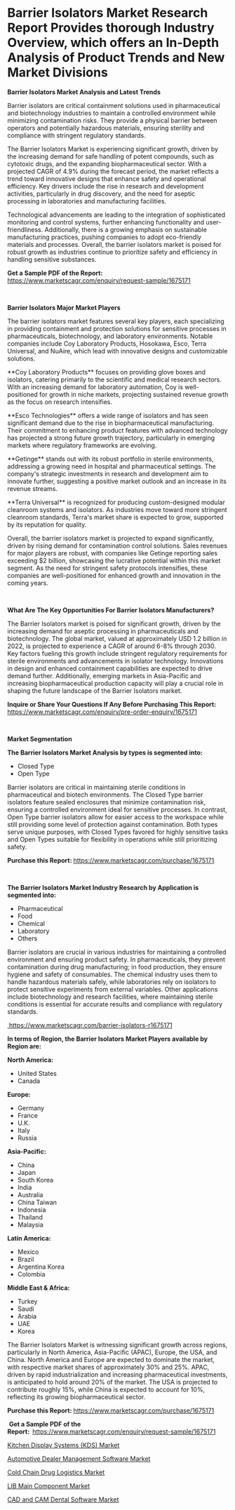 <p><h1>Barrier Isolators Market Research Report Provides thorough Industry Overview, which offers an In-Depth Analysis of Product Trends and New Market Divisions</h1></p><p><strong>Barrier Isolators Market Analysis and Latest Trends</strong></p>
<p><p>Barrier isolators are critical containment solutions used in pharmaceutical and biotechnology industries to maintain a controlled environment while minimizing contamination risks. They provide a physical barrier between operators and potentially hazardous materials, ensuring sterility and compliance with stringent regulatory standards.</p><p>The Barrier Isolators Market is experiencing significant growth, driven by the increasing demand for safe handling of potent compounds, such as cytotoxic drugs, and the expanding biopharmaceutical sector. With a projected CAGR of 4.9% during the forecast period, the market reflects a trend toward innovative designs that enhance safety and operational efficiency. Key drivers include the rise in research and development activities, particularly in drug discovery, and the need for aseptic processing in laboratories and manufacturing facilities.</p><p>Technological advancements are leading to the integration of sophisticated monitoring and control systems, further enhancing functionality and user-friendliness. Additionally, there is a growing emphasis on sustainable manufacturing practices, pushing companies to adopt eco-friendly materials and processes. Overall, the barrier isolators market is poised for robust growth as industries continue to prioritize safety and efficiency in handling sensitive substances.</p></p>
<p><strong>Get a Sample PDF of the Report:&nbsp;</strong> <a href="https://www.marketscagr.com/enquiry/request-sample/1675171?utm_campaign=1268&utm_medium=2&utm_source=Github&utm_content=ia&utm_term=10102024&utm_id=barrier-isolators">https://www.marketscagr.com/enquiry/request-sample/1675171</a></p>
<p>&nbsp;</p>
<p><strong>Barrier Isolators Major Market Players</strong></p>
<p><p>The barrier isolators market features several key players, each specializing in providing containment and protection solutions for sensitive processes in pharmaceuticals, biotechnology, and laboratory environments. Notable companies include Coy Laboratory Products, Hosokawa, Esco, Terra Universal, and NuAire, which lead with innovative designs and customizable solutions.</p><p>**Coy Laboratory Products** focuses on providing glove boxes and isolators, catering primarily to the scientific and medical research sectors. With an increasing demand for laboratory automation, Coy is well-positioned for growth in niche markets, projecting sustained revenue growth as the focus on research intensifies.</p><p>**Esco Technologies** offers a wide range of isolators and has seen significant demand due to the rise in biopharmaceutical manufacturing. Their commitment to enhancing product features with advanced technology has projected a strong future growth trajectory, particularly in emerging markets where regulatory frameworks are evolving.</p><p>**Getinge** stands out with its robust portfolio in sterile environments, addressing a growing need in hospital and pharmaceutical settings. The company's strategic investments in research and development aim to innovate further, suggesting a positive market outlook and an increase in its revenue streams.</p><p>**Terra Universal** is recognized for producing custom-designed modular cleanroom systems and isolators. As industries move toward more stringent cleanroom standards, Terra's market share is expected to grow, supported by its reputation for quality.</p><p>Overall, the barrier isolators market is projected to expand significantly, driven by rising demand for contamination control solutions. Sales revenues for major players are robust, with companies like Getinge reporting sales exceeding $2 billion, showcasing the lucrative potential within this market segment. As the need for stringent safety protocols intensifies, these companies are well-positioned for enhanced growth and innovation in the coming years.</p></p>
<p>&nbsp;</p>
<p><strong>What Are The Key Opportunities For Barrier Isolators Manufacturers?</strong></p>
<p><p>The Barrier Isolators market is poised for significant growth, driven by the increasing demand for aseptic processing in pharmaceuticals and biotechnology. The global market, valued at approximately USD 1.2 billion in 2022, is projected to experience a CAGR of around 6-8% through 2030. Key factors fueling this growth include stringent regulatory requirements for sterile environments and advancements in isolator technology. Innovations in design and enhanced containment capabilities are expected to drive demand further. Additionally, emerging markets in Asia-Pacific and increasing biopharmaceutical production capacity will play a crucial role in shaping the future landscape of the Barrier Isolators market.</p></p>
<p><strong>Inquire or Share Your Questions If Any Before Purchasing This Report:</strong> <a href="https://www.marketscagr.com/enquiry/pre-order-enquiry/1675171?utm_campaign=1268&utm_medium=2&utm_source=Github&utm_content=ia&utm_term=10102024&utm_id=barrier-isolators">https://www.marketscagr.com/enquiry/pre-order-enquiry/1675171</a></p>
<p>&nbsp;</p>
<p><strong>Market Segmentation</strong></p>
<p><strong>The Barrier Isolators Market Analysis by types is segmented into:</strong></p>
<p><ul><li>Closed Type</li><li>Open Type</li></ul></p>
<p><p>Barrier isolators are critical in maintaining sterile conditions in pharmaceutical and biotech environments. The Closed Type barrier isolators feature sealed enclosures that minimize contamination risk, ensuring a controlled environment ideal for sensitive processes. In contrast, Open Type barrier isolators allow for easier access to the workspace while still providing some level of protection against contamination. Both types serve unique purposes, with Closed Types favored for highly sensitive tasks and Open Types suitable for flexibility in operations while still prioritizing safety.</p></p>
<p><strong>Purchase this Report:&nbsp;</strong><a href="https://www.marketscagr.com/purchase/1675171?utm_campaign=1268&utm_medium=2&utm_source=Github&utm_content=ia&utm_term=10102024&utm_id=barrier-isolators">https://www.marketscagr.com/purchase/1675171</a></p>
<p>&nbsp;</p>
<p><strong>The Barrier Isolators Market Industry Research by Application is segmented into:</strong></p>
<p><ul><li>Pharmaceutical</li><li>Food</li><li>Chemical</li><li>Laboratory</li><li>Others</li></ul></p>
<p><p>Barrier isolators are crucial in various industries for maintaining a controlled environment and ensuring product safety. In pharmaceuticals, they prevent contamination during drug manufacturing; in food production, they ensure hygiene and safety of consumables. The chemical industry uses them to handle hazardous materials safely, while laboratories rely on isolators to protect sensitive experiments from external variables. Other applications include biotechnology and research facilities, where maintaining sterile conditions is essential for accurate results and compliance with regulatory standards.</p></p>
<p><a href="https://www.marketscagr.com/barrier-isolators-r1675171?utm_campaign=1268&utm_medium=2&utm_source=Github&utm_content=ia&utm_term=10102024&utm_id=barrier-isolators">&nbsp;https://www.marketscagr.com/barrier-isolators-r1675171</a></p>
<p><strong>In terms of Region, the Barrier Isolators Market Players available by Region are:</strong></p>
<p>
    <p> <strong> North America: </strong>
        <ul>
            <li>United States</li>
            <li>Canada</li>
        </ul>
        </p> 
    <p> <strong> Europe: </strong>
        <ul>
            <li>Germany</li>
            <li>France</li>
            <li>U.K.</li>
            <li>Italy</li>
            <li>Russia</li>
        </ul>
        </p> 
    <p> <strong> Asia-Pacific: </strong>
        <ul>
            <li>China</li>
            <li>Japan</li>
            <li>South Korea</li>
            <li>India</li>
            <li>Australia</li>
            <li>China Taiwan</li>
            <li>Indonesia</li>
            <li>Thailand</li>
            <li>Malaysia</li>
        </ul>
        </p> 
    <p> <strong> Latin America: </strong>
        <ul>
            <li>Mexico</li>
            <li>Brazil</li>
            <li>Argentina Korea</li>
            <li>Colombia</li>
        </ul>
        </p> 
    <p> <strong> Middle East & Africa: </strong>
        <ul>
            <li>Turkey</li>
            <li>Saudi</li>
            <li>Arabia</li>
            <li>UAE</li>
            <li>Korea</li>
        </ul>
    </p>
    </p>
<p><p>The Barrier Isolators Market is witnessing significant growth across regions, particularly in North America, Asia-Pacific (APAC), Europe, the USA, and China. North America and Europe are expected to dominate the market, with respective market shares of approximately 30% and 25%. APAC, driven by rapid industrialization and increasing pharmaceutical investments, is anticipated to hold around 20% of the market. The USA is projected to contribute roughly 15%, while China is expected to account for 10%, reflecting its growing biopharmaceutical sector.</p></p>
<p><strong>Purchase this Report: </strong><a href="https://www.marketscagr.com/purchase/1675171?utm_campaign=1268&utm_medium=2&utm_source=Github&utm_content=ia&utm_term=10102024&utm_id=barrier-isolators">https://www.marketscagr.com/purchase/1675171</a></p>
<p>&nbsp;<strong>Get a Sample PDF of the Report:&nbsp;&nbsp;</strong><a href="https://www.marketscagr.com/enquiry/request-sample/1675171?utm_campaign=1268&utm_medium=2&utm_source=Github&utm_content=ia&utm_term=10102024&utm_id=barrier-isolators">https://www.marketscagr.com/enquiry/request-sample/1675171</a></p>
<p><strong></strong></p>
<p><p><a href="https://www.linkedin.com/pulse/kitchen-display-systems-kds-market-global-regional-analysis-zprqf?utm_campaign=1268&utm_medium=2&utm_source=Github&utm_content=ia&utm_term=10102024&utm_id=barrier-isolators">Kitchen Display Systems (KDS) Market</a></p><p><a href="https://github.com/RickHolmes3/Market-Research-Report-List-6/blob/main/automotive-dealer-management-software-market.md?utm_campaign=1268&utm_medium=2&utm_source=Github&utm_content=ia&utm_term=10102024&utm_id=barrier-isolators">Automotive Dealer Management Software Market</a></p><p><a href="https://www.linkedin.com/pulse/cold-chain-drug-logistics-market-size-growth-industry-d8swe?utm_campaign=1268&utm_medium=2&utm_source=Github&utm_content=ia&utm_term=10102024&utm_id=barrier-isolators">Cold Chain Drug Logistics Market</a></p><p><a href="https://www.linkedin.com/pulse/lib-main-component-market-global-share-ranking-overall-bg3gf?utm_campaign=1268&utm_medium=2&utm_source=Github&utm_content=ia&utm_term=10102024&utm_id=barrier-isolators">LIB Main Component Market</a></p><p><a href="https://www.linkedin.com/pulse/how-cad-cam-dental-software-market-evolve-growth-mlzve?utm_campaign=1268&utm_medium=2&utm_source=Github&utm_content=ia&utm_term=10102024&utm_id=barrier-isolators">CAD and CAM Dental Software Market</a></p></p>